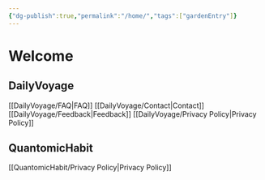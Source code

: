 ```yaml
---
{"dg-publish":true,"permalink":"/home/","tags":["gardenEntry"]}
---
```


# Welcome

## DailyVoyage
[[DailyVoyage/FAQ\|FAQ]]
[[DailyVoyage/Contact\|Contact]]
[[DailyVoyage/Feedback\|Feedback]]
[[DailyVoyage/Privacy Policy\|Privacy Policy]]

## QuantomicHabit
[[QuantomicHabit/Privacy Policy\|Privacy Policy]]

